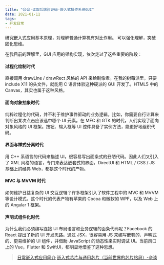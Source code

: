 ```yaml
---
title: "😄😁-读取后端验证码-嵌入式操作系统GUI"
date: 2021-01-11
tags: 
- 开发日常
---
```

研究嵌入式应用基本原理，对理解普通计算机有对比作用。
可以强化理解，突破固化思维。

在我目前的理解里，GUI 应用的架构实现，依次走过了这些重要的阶段：

#### 过程化绘制时代 
直接调用 drawLine / drawRect 风格的 API 来绘制像素。在我的树莓派里，只要 include X11 的头文件，就能用 C 语言体验这种硬派的 GUI 开发了。HTML5 中的 Canvas，其实也属于这种风格。

#### 面向对象抽象时代 
纯粹过程化的代码，并不利于维护事件驱动的业务逻辑。比如，你需要自行计算来判断出某次点击应该选中哪个 UI 元素。在 MFC 和 GTK 的时代，人们实现了面向对象风格的 UI 框架。按钮、输入框等 UI 控件具备了实例方法，能更好地组织代码。

#### 界面与样式分离时代 
用 C++ 系语言的代码来描述 UI，很容易写出面条式的丑陋代码。因此人们又引入了 XML 风格的语言，专门来表达嵌套式的界面。DirectUI 和 HTML / CSS / JS 基础上的经典 Web，都是这个时代的产物。

#### MVC 与 MVVM 时代 
如何维护日益复杂的 UI 交互逻辑？许多框架引入了软件工程中的 MVC 和 MVVM 等设计模式。这个时代的代表产物有苹果的 Cocoa 和微软的 WPF，以及 Web 上的 Angular 1 框架。

#### 声明式组件化时代
为什么我们必须编写连接 UI 布局语言和业务逻辑的面条代码呢？Facebook 的 React 提出了新的 UI 开发思路。通过 JSX，很容易用 JS 来编写嵌套的、声明式的、更易维护的 UI 组件，并借助 JavaScript 的动态性来实时调试 UI。当前风口上的 Vue，Flutter 和 SwiftUI，都明显地借鉴了这种思想。

> [日常嵌入式应用简介](https://zh.digi.com/blog/post/examples-of-embedded-systems)
[嵌入式芯片与通用芯片（当前世界的芯片格局）-杂谈](https://blog.csdn.net/L_0x0b/article/details/107361944)

